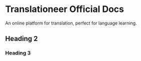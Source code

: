 # Translationeer Official Docs

An online platform for translation, perfect for language learning.

## Heading 2

### Heading 3